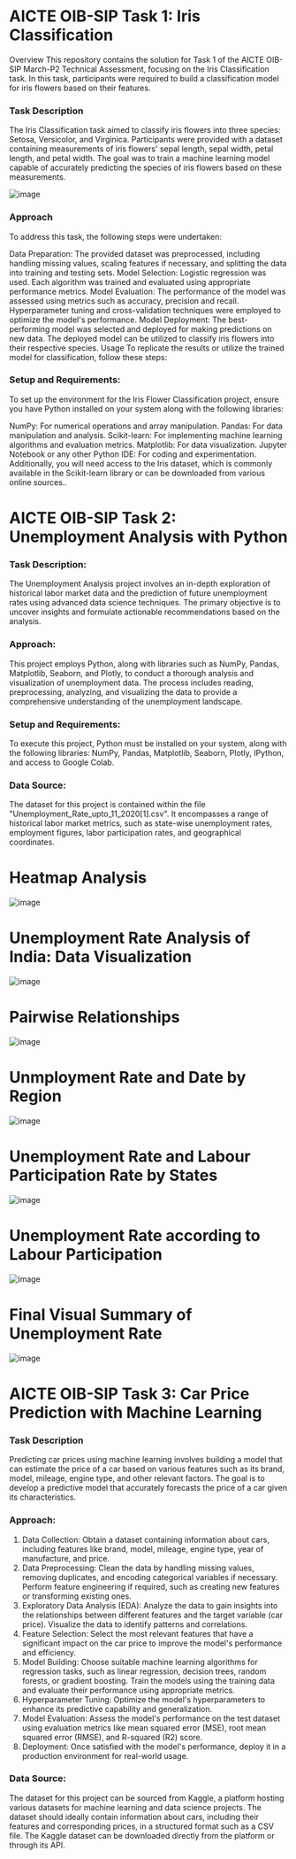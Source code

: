 # AICTE OIB-SIP Task 1: Iris Classification
Overview
This repository contains the solution for Task 1 of the AICTE OIB-SIP March-P2 Technical Assessment, focusing on the Iris Classification task. In this task, participants were required to build a classification model for iris flowers based on their features.

### Task Description
The Iris Classification task aimed to classify iris flowers into three species: Setosa, Versicolor, and Virginica. Participants were provided with a dataset containing measurements of iris flowers' sepal length, sepal width, petal length, and petal width. The goal was to train a machine learning model capable of accurately predicting the species of iris flowers based on these measurements.

![image](https://github.com/CRMawande/iris_flower_classification/assets/163488890/26855bb3-9af6-41ee-8179-340d42b8014b)


### Approach
To address this task, the following steps were undertaken:

Data Preparation: The provided dataset was preprocessed, including handling missing values, scaling features if necessary, and splitting the data into training and testing sets.
Model Selection: Logistic regression was used. Each algorithm was trained and evaluated using appropriate performance metrics.
Model Evaluation: The performance of the model was assessed using metrics such as accuracy, precision and recall. Hyperparameter tuning and cross-validation techniques were employed to optimize the model's performance.
Model Deployment: The best-performing model was selected and deployed for making predictions on new data. The deployed model can be utilized to classify iris flowers into their respective species.
Usage
To replicate the results or utilize the trained model for classification, follow these steps:

### Setup and Requirements:
To set up the environment for the Iris Flower Classification project, ensure you have Python installed on your system along with the following libraries:

NumPy: For numerical operations and array manipulation.
Pandas: For data manipulation and analysis.
Scikit-learn: For implementing machine learning algorithms and evaluation metrics.
Matplotlib: For data visualization.
Jupyter Notebook or any other Python IDE: For coding and experimentation.
Additionally, you will need access to the Iris dataset, which is commonly available in the Scikit-learn library or can be downloaded from various online sources..

# AICTE OIB-SIP Task 2: Unemployment Analysis with Python

### Task Description:
The Unemployment Analysis project involves an in-depth exploration of historical labor market data and the prediction of future unemployment rates using advanced data science techniques. The primary objective is to uncover insights and formulate actionable recommendations based on the analysis.

### Approach:
This project employs Python, along with libraries such as NumPy, Pandas, Matplotlib, Seaborn, and Plotly, to conduct a thorough analysis and visualization of unemployment data. The process includes reading, preprocessing, analyzing, and visualizing the data to provide a comprehensive understanding of the unemployment landscape.

### Setup and Requirements:
To execute this project, Python must be installed on your system, along with the following libraries: NumPy, Pandas, Matplotlib, Seaborn, Plotly, IPython, and access to Google Colab.

### Data Source:
The dataset for this project is contained within the file "Unemployment_Rate_upto_11_2020[1].csv". It encompasses a range of historical labor market metrics, such as state-wise unemployment rates, employment figures, labor participation rates, and geographical coordinates.

# Heatmap Analysis
![image](https://github.com/CRMawande/data_science_internship_oasis_infobyte/assets/163488890/6799afae-0632-4808-aaaa-822393b5e263)

# Unemployment Rate Analysis of India: Data Visualization
![image](https://github.com/CRMawande/data_science_internship_oasis_infobyte/assets/163488890/e84910fa-fe52-495b-89f9-ee287512cad5)

# Pairwise Relationships
![image](https://github.com/CRMawande/data_science_internship_oasis_infobyte/assets/163488890/9d3014bb-42a9-4485-97d6-c9a4dfe47160)

# Unmployment Rate and Date by Region
![image](https://github.com/CRMawande/data_science_internship_oasis_infobyte/assets/163488890/7511e934-b41d-48f6-b53b-245ac74cd359)

# Unemployment Rate and Labour Participation Rate by States
![image](https://github.com/CRMawande/data_science_internship_oasis_infobyte/assets/163488890/f1417553-e376-4671-ab65-547cf83c8b2a)

# Unemployment Rate according to Labour Participation
![image](https://github.com/CRMawande/data_science_internship_oasis_infobyte/assets/163488890/951311c7-b1aa-400d-bbde-f4d7253c2532)

# Final Visual Summary of Unemployment Rate
![image](https://github.com/CRMawande/data_science_internship_oasis_infobyte/assets/163488890/014ff43f-8e73-422e-aad7-84dab0c9768b)

# AICTE OIB-SIP Task 3: Car Price Prediction with Machine Learning

### Task Description
Predicting car prices using machine learning involves building a model that can estimate the price of a car based on various features such as its brand, model, mileage, engine type, and other relevant factors. The goal is to develop a predictive model that accurately forecasts the price of a car given its characteristics.

### Approach:
1. Data Collection: Obtain a dataset containing information about cars, including features like brand, model, mileage, engine type, year of manufacture, and price.
2. Data Preprocessing: Clean the data by handling missing values, removing duplicates, and encoding categorical variables if necessary. Perform feature engineering if required, such as creating new features or transforming existing ones.
3. Exploratory Data Analysis (EDA): Analyze the data to gain insights into the relationships between different features and the target variable (car price). Visualize the data to identify patterns and correlations.
4. Feature Selection: Select the most relevant features that have a significant impact on the car price to improve the model's performance and efficiency.
5. Model Building: Choose suitable machine learning algorithms for regression tasks, such as linear regression, decision trees, random forests, or gradient boosting. Train the models using the training data and evaluate their performance using appropriate metrics.
6. Hyperparameter Tuning: Optimize the model's hyperparameters to enhance its predictive capability and generalization.
7. Model Evaluation: Assess the model's performance on the test dataset using evaluation metrics like mean squared error (MSE), root mean squared error (RMSE), and R-squared (R2) score.
8. Deployment: Once satisfied with the model's performance, deploy it in a production environment for real-world usage.
   
### Data Source:
The dataset for this project can be sourced from Kaggle, a platform hosting various datasets for machine learning and data science projects. The dataset should ideally contain information about cars, including their features and corresponding prices, in a structured format such as a CSV file. The Kaggle dataset can be downloaded directly from the platform or through its API.















